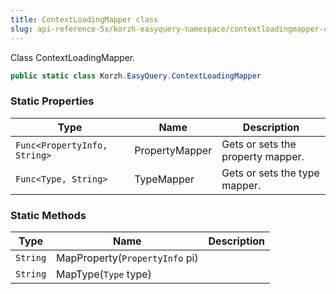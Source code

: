 ```yaml
---
title: ContextLoadingMapper class
slug: api-reference-5x/korzh-easyquery-namespace/contextloadingmapper-class
---
```


Class ContextLoadingMapper.
```csharp
public static class Korzh.EasyQuery.ContextLoadingMapper

```

### Static Properties

| Type | Name | Description | 
| --- | --- | --- | 
| `Func<PropertyInfo, String>` | PropertyMapper | Gets or sets the property mapper. | 
| `Func<Type, String>` | TypeMapper | Gets or sets the type mapper. | 


### Static Methods

| Type | Name | Description | 
| --- | --- | --- | 
| `String` | MapProperty(`PropertyInfo` pi) |  | 
| `String` | MapType(`Type` type) |  |